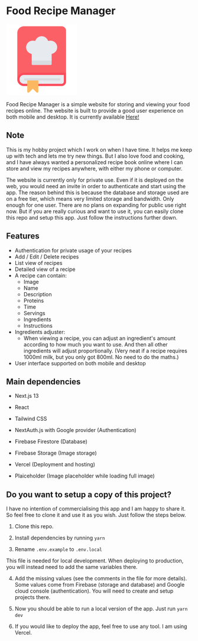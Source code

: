 # Food Recipe Manager

![App logo](/public/repo-logo.png?raw=true)

Food Recipe Manager is a simple website for storing and viewing your food recipes online. The website is built to provide a good user experience on both mobile and desktop. It is currently available [Here!](https://food-recipe-manager.vercel.app)

## Note

This is my hobby project which I work on when I have time. It helps me keep up with tech and lets me try new things. But I also love food and cooking, and I have always wanted a personalized recipe book online where I can store and view my recipes anywhere, with either my phone or computer.

The website is currently only for private use. Even if it is deployed on the web, you would need an invite in order to authenticate and start using the app. The reason behind this is because the database and storage used are on a free tier, which means very limited storage and bandwidth. Only enough for one user. There are no plans on expanding for public use right now. But if you are really curious and want to use it, you can easily clone this repo and setup this app. Just follow the instructions further down.

## Features

-   Authentication for private usage of your recipes
-   Add / Edit / Delete recipes
-   List view of recipes
-   Detailed view of a recipe
-   A recipe can contain:
    -   Image
    -   Name
    -   Description
    -   Proteins
    -   Time
    -   Servings
    -   Ingredients
    -   Instructions
-   Ingredients adjuster:
    -   When viewing a recipe, you can adjust an ingredient's amount according to how much you want to use. And then all other ingredients will adjust proportionally. (Very neat if a recipe requires 1000ml milk, but you only got 800ml. No need to do the maths.)
-   User interface supported on both mobile and desktop

## Main dependencies

-   Next.js 13

-   React

-   Tailwind CSS

-   NextAuth.js with Google provider (Authentication)

-   Firebase Firestore (Database)

-   Firebase Storage (Image storage)

-   Vercel (Deployment and hosting)

-   Plaiceholder (Image placeholder while loading full image)

## Do you want to setup a copy of this project?

I have no intention of commercialising this app and I am happy to share it. So feel free to clone it and use it as you wish. Just follow the steps below.

1. Clone this repo.

2. Install dependencies by running `yarn`

3. Rename `.env.example` to `.env.local`

This file is needed for local development. When deploying to production, you will instead need to add the same variables there.

4. Add the missing values (see the comments in the file for more details). Some values come from Firebase (storage and database) and Google cloud console (authentication). You will need to create and setup projects there.

5. Now you should be able to run a local version of the app. Just run `yarn dev`

6. If you would like to deploy the app, feel free to use any tool. I am using Vercel.
